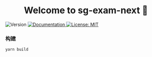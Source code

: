 <h1 align="center">Welcome to sg-exam-next 👋</h1>
<p>
  <img alt="Version" src="https://img.shields.io/badge/version-4.0.0-blue.svg?cacheSeconds=2592000" />
  <a href="https://www.kancloud.cn/tangyi/sg-exam/1322864" target="_blank">
    <img alt="Documentation" src="https://img.shields.io/badge/documentation-yes-brightgreen.svg" />
  </a>
  <a href="#" target="_blank">
    <img alt="License: MIT" src="https://img.shields.io/badge/License-MIT-yellow.svg" />
  </a>
</p>


### 构建

```
yarn build
```
